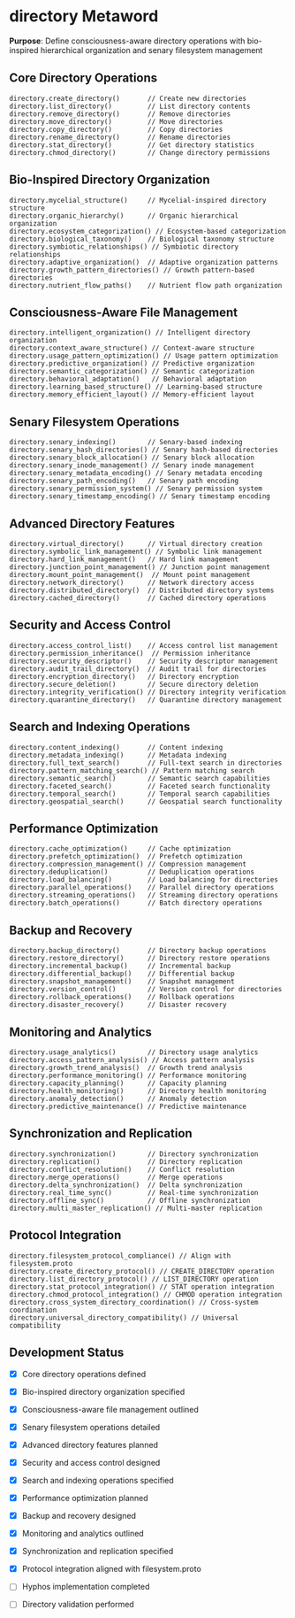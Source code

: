 # directory Metaword

**Purpose**: Define consciousness-aware directory operations with bio-inspired hierarchical organization and senary filesystem management

## Core Directory Operations

```hyphos
directory.create_directory()       // Create new directories
directory.list_directory()         // List directory contents
directory.remove_directory()       // Remove directories
directory.move_directory()         // Move directories
directory.copy_directory()         // Copy directories
directory.rename_directory()       // Rename directories
directory.stat_directory()         // Get directory statistics
directory.chmod_directory()        // Change directory permissions
```

## Bio-Inspired Directory Organization

```hyphos
directory.mycelial_structure()     // Mycelial-inspired directory structure
directory.organic_hierarchy()      // Organic hierarchical organization
directory.ecosystem_categorization() // Ecosystem-based categorization
directory.biological_taxonomy()    // Biological taxonomy structure
directory.symbiotic_relationships() // Symbiotic directory relationships
directory.adaptive_organization()  // Adaptive organization patterns
directory.growth_pattern_directories() // Growth pattern-based directories
directory.nutrient_flow_paths()    // Nutrient flow path organization
```

## Consciousness-Aware File Management

```hyphos
directory.intelligent_organization() // Intelligent directory organization
directory.context_aware_structure() // Context-aware structure
directory.usage_pattern_optimization() // Usage pattern optimization
directory.predictive_organization() // Predictive organization
directory.semantic_categorization() // Semantic categorization
directory.behavioral_adaptation()   // Behavioral adaptation
directory.learning_based_structure() // Learning-based structure
directory.memory_efficient_layout() // Memory-efficient layout
```

## Senary Filesystem Operations

```hyphos
directory.senary_indexing()        // Senary-based indexing
directory.senary_hash_directories() // Senary hash-based directories
directory.senary_block_allocation() // Senary block allocation
directory.senary_inode_management() // Senary inode management
directory.senary_metadata_encoding() // Senary metadata encoding
directory.senary_path_encoding()   // Senary path encoding
directory.senary_permission_system() // Senary permission system
directory.senary_timestamp_encoding() // Senary timestamp encoding
```

## Advanced Directory Features

```hyphos
directory.virtual_directory()      // Virtual directory creation
directory.symbolic_link_management() // Symbolic link management
directory.hard_link_management()   // Hard link management
directory.junction_point_management() // Junction point management
directory.mount_point_management()  // Mount point management
directory.network_directory()      // Network directory access
directory.distributed_directory()  // Distributed directory systems
directory.cached_directory()       // Cached directory operations
```

## Security and Access Control

```hyphos
directory.access_control_list()    // Access control list management
directory.permission_inheritance()  // Permission inheritance
directory.security_descriptor()    // Security descriptor management
directory.audit_trail_directory()  // Audit trail for directories
directory.encryption_directory()   // Directory encryption
directory.secure_deletion()        // Secure directory deletion
directory.integrity_verification() // Directory integrity verification
directory.quarantine_directory()   // Quarantine directory management
```

## Search and Indexing Operations

```hyphos
directory.content_indexing()       // Content indexing
directory.metadata_indexing()      // Metadata indexing
directory.full_text_search()       // Full-text search in directories
directory.pattern_matching_search() // Pattern matching search
directory.semantic_search()        // Semantic search capabilities
directory.faceted_search()         // Faceted search functionality
directory.temporal_search()        // Temporal search capabilities
directory.geospatial_search()      // Geospatial search functionality
```

## Performance Optimization

```hyphos
directory.cache_optimization()     // Cache optimization
directory.prefetch_optimization()  // Prefetch optimization
directory.compression_management() // Compression management
directory.deduplication()          // Deduplication operations
directory.load_balancing()         // Load balancing for directories
directory.parallel_operations()    // Parallel directory operations
directory.streaming_operations()   // Streaming directory operations
directory.batch_operations()       // Batch directory operations
```

## Backup and Recovery

```hyphos
directory.backup_directory()       // Directory backup operations
directory.restore_directory()      // Directory restore operations
directory.incremental_backup()     // Incremental backup
directory.differential_backup()    // Differential backup
directory.snapshot_management()    // Snapshot management
directory.version_control()        // Version control for directories
directory.rollback_operations()    // Rollback operations
directory.disaster_recovery()      // Disaster recovery
```

## Monitoring and Analytics

```hyphos
directory.usage_analytics()        // Directory usage analytics
directory.access_pattern_analysis() // Access pattern analysis
directory.growth_trend_analysis()  // Growth trend analysis
directory.performance_monitoring() // Performance monitoring
directory.capacity_planning()      // Capacity planning
directory.health_monitoring()      // Directory health monitoring
directory.anomaly_detection()      // Anomaly detection
directory.predictive_maintenance() // Predictive maintenance
```

## Synchronization and Replication

```hyphos
directory.synchronization()        // Directory synchronization
directory.replication()            // Directory replication
directory.conflict_resolution()    // Conflict resolution
directory.merge_operations()       // Merge operations
directory.delta_synchronization()  // Delta synchronization
directory.real_time_sync()         // Real-time synchronization
directory.offline_sync()           // Offline synchronization
directory.multi_master_replication() // Multi-master replication
```

## Protocol Integration

```hyphos
directory.filesystem_protocol_compliance() // Align with filesystem.proto
directory.create_directory_protocol() // CREATE_DIRECTORY operation
directory.list_directory_protocol() // LIST_DIRECTORY operation
directory.stat_protocol_integration() // STAT operation integration
directory.chmod_protocol_integration() // CHMOD operation integration
directory.cross_system_directory_coordination() // Cross-system coordination
directory.universal_directory_compatibility() // Universal compatibility
```

## Development Status

- [x] Core directory operations defined
- [x] Bio-inspired directory organization specified
- [x] Consciousness-aware file management outlined
- [x] Senary filesystem operations detailed
- [x] Advanced directory features planned
- [x] Security and access control designed
- [x] Search and indexing operations specified
- [x] Performance optimization planned
- [x] Backup and recovery designed
- [x] Monitoring and analytics outlined
- [x] Synchronization and replication specified
- [x] Protocol integration aligned with filesystem.proto
- [ ] Hyphos implementation completed
- [ ] Directory validation performed


